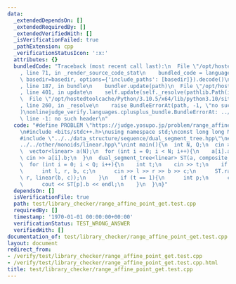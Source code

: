 ```yaml
---
data:
  _extendedDependsOn: []
  _extendedRequiredBy: []
  _extendedVerifiedWith: []
  _isVerificationFailed: true
  _pathExtension: cpp
  _verificationStatusIcon: ':x:'
  attributes: {}
  bundledCode: "Traceback (most recent call last):\n  File \"/opt/hostedtoolcache/Python/3.10.5/x64/lib/python3.10/site-packages/onlinejudge_verify/documentation/build.py\"\
    , line 71, in _render_source_code_stat\n    bundled_code = language.bundle(stat.path,\
    \ basedir=basedir, options={'include_paths': [basedir]}).decode()\n  File \"/opt/hostedtoolcache/Python/3.10.5/x64/lib/python3.10/site-packages/onlinejudge_verify/languages/cplusplus.py\"\
    , line 187, in bundle\n    bundler.update(path)\n  File \"/opt/hostedtoolcache/Python/3.10.5/x64/lib/python3.10/site-packages/onlinejudge_verify/languages/cplusplus_bundle.py\"\
    , line 401, in update\n    self.update(self._resolve(pathlib.Path(included), included_from=path))\n\
    \  File \"/opt/hostedtoolcache/Python/3.10.5/x64/lib/python3.10/site-packages/onlinejudge_verify/languages/cplusplus_bundle.py\"\
    , line 260, in _resolve\n    raise BundleErrorAt(path, -1, \"no such header\"\
    )\nonlinejudge_verify.languages.cplusplus_bundle.BundleErrorAt: ../../other/monoids/linear.hpp:\
    \ line -1: no such header\n"
  code: "#define PROBLEM \"https://judge.yosupo.jp/problem/range_affine_point_get\"\
    \n#include <bits/stdc++.h>\nusing namespace std;\nconst long long MOD = 998244353;\n\
    #include \"../../data_structure/sequence/dual_segment_tree.hpp\"\n#include \"\
    ../../other/monoids/linear.hpp\"\nint main(){\n  int N, Q;\n  cin >> N >> Q;\n\
    \  vector<linear> a(N);\n  for (int i = 0; i < N; i++){\n    a[i].a = 0;\n   \
    \ cin >> a[i].b;\n  }\n  dual_segment_tree<linear> ST(a, composite, linear());\n\
    \  for (int i = 0; i < Q; i++){\n    int t;\n    cin >> t;\n    if (t == 0){\n\
    \      int l, r, b, c;\n      cin >> l >> r >> b >> c;\n      ST.range_apply(l,\
    \ r, linear(b, c));\n    }\n    if (t == 1){\n      int p;\n      cin >> p;\n\
    \      cout << ST[p].b << endl;\n    }\n  }\n}"
  dependsOn: []
  isVerificationFile: true
  path: test/library_checker/range_affine_point_get.test.cpp
  requiredBy: []
  timestamp: '1970-01-01 00:00:00+00:00'
  verificationStatus: TEST_WRONG_ANSWER
  verifiedWith: []
documentation_of: test/library_checker/range_affine_point_get.test.cpp
layout: document
redirect_from:
- /verify/test/library_checker/range_affine_point_get.test.cpp
- /verify/test/library_checker/range_affine_point_get.test.cpp.html
title: test/library_checker/range_affine_point_get.test.cpp
---
```

